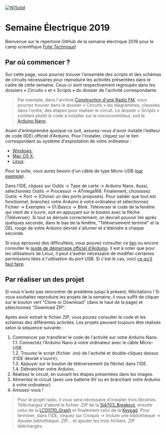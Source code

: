 [![N|Solid](
http://folietechnique.com/sites/folietechnique2.amigow.polymtl.ca/files/logo-folietechnique.png)](http://folietechnique.com/)

# Semaine Électrique 2019

Bienvenue sur le répertoire GitHub de la semaine électrique 2019 pour le camp scientifique [Folie Technique](http://folietechnique.com/)!

## Par où commencer ?

Sur cette page, vous pourrez trouver l'ensemble des scripts et des schémas de circuits nécessaires pour reproduire les activités présentées dans le cadre de cette semaine. Ceux-ci sont respectivement regroupés dans les dossiers « Circuits » et « Scripts » du dossier de l'activité correspondante.

> Par exemple, dans l'archive [Construction d'une Radio FM](TODO), vous pourrez trouver dans le dossier « Circuits » les diagrammes, classées dans l'ordre, des étapes pour réaliser le circuit. Le dossier « Scripts » contient plutôt le code à installer sur le microcontrôleur, soit le [Arduino Nano](https://store.arduino.cc/usa/arduino-nano).

Avant d'entreprendre quoique ce soit, assurez-vous d'avoir installé l'éditeur de code (IDE) officiel d'Arduino. Pour l'installer, cliquez sur le lien correspondant au système d'exploitation de votre ordinateur :
* [Windows](https://www.arduino.cc/en/Guide/Windows);
* [Mac OS X](https://www.arduino.cc/en/Guide/MacOSX);
* [Linux](https://www.arduino.cc/en/Guide/Linux).

Pour la suite, vous aurez besoin d'un câble de type Micro-USB ([par exemple](https://www.staples.ca/fr/Câble-1M-Micro-USB-couleurs-variées/product_1883474_1-CA_2_20001)).

Dans l'IDE, cliquez sur Outils -> Type de carte -> Arduino Nano. Aussi, sélectionnez Outils -> Processor -> ATmega168. Finalement, choisissez Outils -> Port -> (Choisir un des ports proposés). Pour valider que tout est fonctionnel, branchez votre Arduino à votre ordinateur et sélectionnez Fichier -> Exemples -> 01.Basics -> Blink. Téléverser le code de la fenêtre qui vient de s'ouvrir, soit en appuyant sur le bouton avec la flêche (Téléverser). Si tout se déroule correctement, on devrait pouvoir lire après quelques seconde, dans le bas de la fenêtre, "Téléversement terminé" et la DEL rouge de votre Arduino devrait s'allumer et s'éteindre à chaque seconde.

Si vous éprouvez des difficultées, vous pouvez consulter ce [lien](https://www.arduino.cc/en/Guide/Troubleshooting#upload) ou encore consulter le [guide de démarrage officiel d'Arduino](https://www.arduino.cc/en/Guide/ArduinoNano). Il est à noter que pour les utilisateurs de Linux, il peut s'avérer nécessaire de modifier certaines permissions liées à l'utilisation du port USB. Si c'est le cas, voici [ce qu'il faut faire](https://www.youtube.com/watch?v=MKS1vVDXiU0).

## Par réaliser un des projet

Si vous n'avez pas rencontrer de problème jusqu'à présent, félicitations ! Si vous souhaitez reproduire les projets de la semaine, il vous suffit de cliquer sur le bouton vert "Clone or Download" (dans le haut de la page) et sélectionnez "Download ZIP".

Après avoir extrait le fichier ZIP, vous pourez consulter le code et les schémas des différentes activités. Les projets peuvent toujours être réalisés selon la séquence suivante :

1. Commencer par transférer le code de l'activité sur votre Arduino Nano.  
  1.1. Connectez l'Arduino Nano à votre ordinateur avec le câble Micro-USB.  
  1.2. Trouvez le script (fichier .ino) de l'activité et double-cliquez dessus (l'IDE devrait s'ouvrir).  
  1.3. Appuyer sur le bouton de téléversement (la flêche) dans l'IDE.  
  1.4. Débrancher votre Arduino.  
2. Réalisez le circuit, en suivant les étapes présentées dans les images.  
3. Alimentez le circuit (avec une batterie 9V ou en branchant votre Arduino à votre ordinateur).  
4. Amusez-vous !

> Pour le projet radio, il vous sera nécessaire d'installer trois librairies. Téléchargez d'abord le fichier .ZIP de la [Si4703_Breakout](https://cdn.sparkfun.com/assets/learn_tutorials/2/7/4/Si4703_Breakout.zip), ensuite celui de la [LCD5110_Graph](http://www.rinkydinkelectronics.com/library.php?id=47) et finalement celui de la [Keypad](https://www.arduinolibraries.info/libraries/keypad). Pour terminer, dans l'IDE, cliquez sur Croquis -> Inclure une bibliothèque -> Ajouter bibliothèque .ZIP... et ajouter les trois fichiers .ZIP téléchargés.
